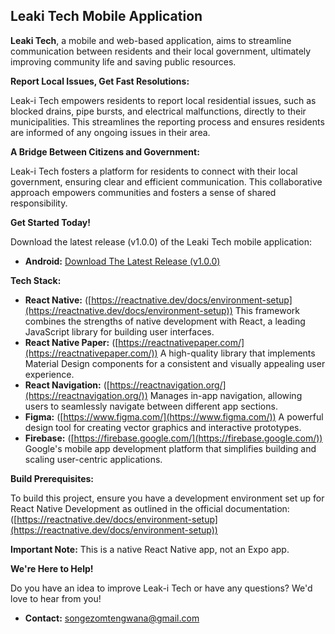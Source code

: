 ## Leaki Tech Mobile Application 

**Leaki Tech**, a mobile and web-based application, aims to streamline communication between residents and their local government, ultimately improving community life and saving public resources. 

**Report Local Issues, Get Fast Resolutions:**

Leak-i Tech empowers residents to report local residential issues, such as blocked drains, pipe bursts, and electrical malfunctions, directly to their municipalities. This streamlines the reporting process and ensures residents are informed of any ongoing issues in their area.

**A Bridge Between Citizens and Government:**

Leak-i Tech fosters a platform for residents to connect with their local government, ensuring clear and efficient communication. This collaborative approach empowers communities and fosters a sense of shared responsibility.

**Get Started Today!**

Download the latest release (v1.0.0) of the Leaki Tech mobile application:

* **Android:** [Download The Latest Release (v1.0.0) ](https://github.com/songezomtengwana-code/Leak-i-Tech/releases/download/v0.0.1/leakitech.v1.0.0.apk)

**Tech Stack:**

* **React Native:** ([https://reactnative.dev/docs/environment-setup](https://reactnative.dev/docs/environment-setup)) This framework combines the strengths of native development with React, a leading JavaScript library for building user interfaces.
* **React Native Paper:** ([https://reactnativepaper.com/](https://reactnativepaper.com/)) A high-quality library that implements Material Design components for a consistent and visually appealing user experience.
* **React Navigation:** ([https://reactnavigation.org/](https://reactnavigation.org/)) Manages in-app navigation, allowing users to seamlessly navigate between different app sections.
* **Figma:** ([https://www.figma.com/](https://www.figma.com/)) A powerful design tool for creating vector graphics and interactive prototypes.
* **Firebase:** ([https://firebase.google.com/](https://firebase.google.com/)) Google's mobile app development platform that simplifies building and scaling user-centric applications.

**Build Prerequisites:**

To build this project, ensure you have a development environment set up for React Native Development as outlined in the official documentation: ([https://reactnative.dev/docs/environment-setup](https://reactnative.dev/docs/environment-setup))

**Important Note:** This is a native React Native app, not an Expo app.

**We're Here to Help!**

Do you have an idea to improve Leak-i Tech or have any questions? We'd love to hear from you!

* **Contact:** songezomtengwana@gmail.com
